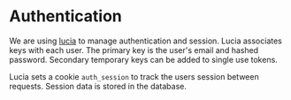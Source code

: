# Authentication

We are using [lucia](https://lucia-auth.com/) to manage authentication and session. Lucia associates keys with each user. The primary key is the user's email and hashed password. Secondary temporary keys can be added to single use tokens.

Lucia sets a cookie `auth_session` to track the users session between requests. Session data is stored in the database.
